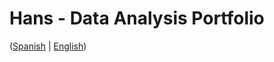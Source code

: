 # Hans - Data Analysis Portfolio 
([Spanish](https://github.com/HansAllTech/Hans_Data_Analysis_Portfolio/blob/main/Proyectos.md#tabla-de-contenido-es--en) | [English](https://github.com/HansAllTech/Hans_Data_Analysis_Portfolio/blob/main/Projects.md#table-of-content-es--en))                    
                                                         
                                                                                                                                                                                               
                                                         
                                                                    
                                      
                         
                        
             
    
            
       
   
 
 
 
